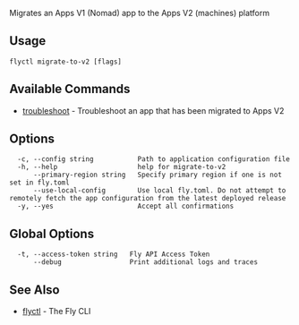 Migrates an Apps V1 (Nomad) app to the Apps V2 (machines) platform

## Usage
~~~
flyctl migrate-to-v2 [flags]
~~~

## Available Commands
* [troubleshoot](/docs/flyctl/migrate-to-v2-troubleshoot/)	 - Troubleshoot an app that has been migrated to Apps V2

## Options

~~~
  -c, --config string           Path to application configuration file
  -h, --help                    help for migrate-to-v2
      --primary-region string   Specify primary region if one is not set in fly.toml
      --use-local-config        Use local fly.toml. Do not attempt to remotely fetch the app configuration from the latest deployed release
  -y, --yes                     Accept all confirmations
~~~

## Global Options

~~~
  -t, --access-token string   Fly API Access Token
      --debug                 Print additional logs and traces
~~~

## See Also

* [flyctl](/docs/flyctl/help/)	 - The Fly CLI

